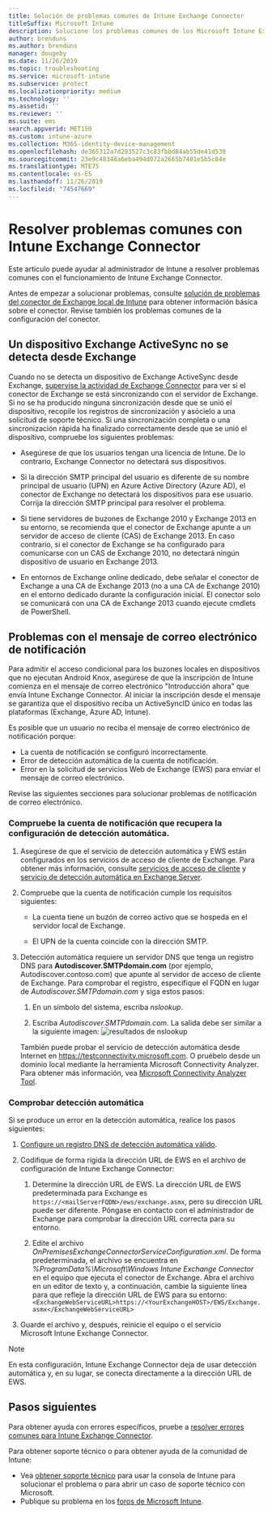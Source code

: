 ```yaml
---
title: Solución de problemas comunes de Intune Exchange Connector
titleSuffix: Microsoft Intune
description: Solucione los problemas comunes de los Microsoft Intune Exchange Connector local.
author: brenduns
ms.author: brenduns
manager: dougeby
ms.date: 11/26/2019
ms.topic: troubleshooting
ms.service: microsoft-intune
ms.subservice: protect
ms.localizationpriority: medium
ms.technology: ''
ms.assetid: ''
ms.reviewer: ''
ms.suite: ems
search.appverid: MET150
ms.custom: intune-azure
ms.collection: M365-identity-device-management
ms.openlocfilehash: de365312a7d293527c3c83fbbd84ab55de41d530
ms.sourcegitcommit: 23e9c48348a6eba494d072a2665b7481e5b5c84e
ms.translationtype: MTE75
ms.contentlocale: es-ES
ms.lasthandoff: 11/26/2019
ms.locfileid: "74547669"
---
```

# <a name="resolve-common-problems-with-the-intune-exchange-connector"></a>Resolver problemas comunes con Intune Exchange Connector
 
Este artículo puede ayudar al administrador de Intune a resolver problemas comunes con el funcionamiento de Intune Exchange Connector.

Antes de empezar a solucionar problemas, consulte [solución de problemas del conector de Exchange local de Intune](troubleshoot-exchange-connector.md) para obtener información básica sobre el conector. Revise también los problemas comunes de la configuración del conector.

## <a name="an-exchange-activesync-device-isnt-discovered-from-exchange"></a>Un dispositivo Exchange ActiveSync no se detecta desde Exchange

Cuando no se detecta un dispositivo de Exchange ActiveSync desde Exchange, [supervise la actividad de Exchange Connector](exchange-connector-install.md#on-premises-intune-exchange-connector-high-availability-support) para ver si el conector de Exchange se está sincronizando con el servidor de Exchange. Si no se ha producido ninguna sincronización desde que se unió el dispositivo, recopile los registros de sincronización y asócielo a una solicitud de soporte técnico. Si una sincronización completa o una sincronización rápida ha finalizado correctamente desde que se unió el dispositivo, compruebe los siguientes problemas:

- Asegúrese de que los usuarios tengan una licencia de Intune. De lo contrario, Exchange Connector no detectará sus dispositivos.

- Si la dirección SMTP principal del usuario es diferente de su nombre principal de usuario (UPN) en Azure Active Directory (Azure AD), el conector de Exchange no detectará los dispositivos para ese usuario. Corrija la dirección SMTP principal para resolver el problema.

- Si tiene servidores de buzones de Exchange 2010 y Exchange 2013 en su entorno, se recomienda que el conector de Exchange apunte a un servidor de acceso de cliente (CAS) de Exchange 2013. En caso contrario, si el conector de Exchange se ha configurado para comunicarse con un CAS de Exchange 2010, no detectará ningún dispositivo de usuario en Exchange 2013.

- En entornos de Exchange online dedicado, debe señalar el conector de Exchange a una CA de Exchange 2013 (no a una CA de Exchange 2010) en el entorno dedicado durante la configuración inicial. El conector solo se comunicará con una CA de Exchange 2013 cuando ejecute cmdlets de PowerShell.

## <a name="problems-with-the-notification-email-message"></a>Problemas con el mensaje de correo electrónico de notificación

Para admitir el acceso condicional para los buzones locales en dispositivos que no ejecutan Android Knox, asegúrese de que la inscripción de Intune comienza en el mensaje de correo electrónico "Introducción ahora" que envía Intune Exchange Connector. Al iniciar la inscripción desde el mensaje se garantiza que el dispositivo reciba un ActiveSyncID único en todas las plataformas (Exchange, Azure AD, Intune).

Es posible que un usuario no reciba el mensaje de correo electrónico de notificación porque:

- La cuenta de notificación se configuró incorrectamente.
- Error de detección automática de la cuenta de notificación.
- Error en la solicitud de servicios Web de Exchange (EWS) para enviar el mensaje de correo electrónico.

Revise las siguientes secciones para solucionar problemas de notificación de correo electrónico.

### <a name="check-the-notification-account-that-retrieves-autodiscover-settings"></a>Compruebe la cuenta de notificación que recupera la configuración de detección automática.

1. Asegúrese de que el servicio de detección automática y EWS están configurados en los servicios de acceso de cliente de Exchange. Para obtener más información, consulte [servicios de acceso de cliente](https://docs.microsoft.com/Exchange/architecture/client-access/client-access) y [servicio de detección automática en Exchange Server](https://docs.microsoft.com/Exchange/architecture/client-access/autodiscover?view=exchserver-2019).

2. Compruebe que la cuenta de notificación cumple los requisitos siguientes:

   - La cuenta tiene un buzón de correo activo que se hospeda en el servidor local de Exchange.

   - El UPN de la cuenta coincide con la dirección SMTP.

3. Detección automática requiere un servidor DNS que tenga un registro DNS para **Autodiscover.SMTPdomain.com** (por ejemplo, Autodiscover.contoso.com) que apunte al servidor de acceso de cliente de Exchange. Para comprobar el registro, especifique el FQDN en lugar de *Autodiscover.SMTPdomain.com* y siga estos pasos:

   1. En un símbolo del sistema, escriba *nslookup*.

   2. Escriba *Autodiscover.SMTPdomain.com*. La salida debe ser similar a la siguiente imagen: ![resultados de nslookup](./media/troubleshoot-exchange-connector-common-problems/nslookup-results.png
      )

   También puede probar el servicio de detección automática desde Internet en https://testconnectivity.microsoft.com. O pruébelo desde un dominio local mediante la herramienta Microsoft Connectivity Analyzer. Para obtener más información, vea [Microsoft Connectivity Analyzer Tool](https://docs.microsoft.com/previous-versions/office/exchange-remote-connectivity/jj851141(v=exchg.80)).


### <a name="check-autodiscovery"></a>Comprobar detección automática

Si se produce un error en la detección automática, realice los pasos siguientes:

1. [Configure un registro DNS de detección automática válido](https://docs.microsoft.com/previous-versions/exchange-server/exchange-150/mt473798(v=exchg.150)).

2. Codifique de forma rígida la dirección URL de EWS en el archivo de configuración de Intune Exchange Connector:

   1. Determine la dirección URL de EWS. La dirección URL de EWS predeterminada para Exchange es `https://<mailServerFQDN>/ews/exchange.asmx`, pero su dirección URL puede ser diferente. Póngase en contacto con el administrador de Exchange para comprobar la dirección URL correcta para su entorno.

   2. Edite el archivo *OnPremisesExchangeConnectorServiceConfiguration.xml*. De forma predeterminada, el archivo se encuentra en *%ProgramData%\Microsoft\Windows Intune Exchange Connector* en el equipo que ejecuta el conector de Exchange. Abra el archivo en un editor de texto y, a continuación, cambie la siguiente línea para que refleje la dirección URL de EWS para su entorno: `<ExchangeWebServiceURL>https://<YourExchangeHOST>/EWS/Exchange.asmx</ExchangeWebServiceURL>`

3. Guarde el archivo y, después, reinicie el equipo o el servicio Microsoft Intune Exchange Connector.

>[!NOTE]
> En esta configuración, Intune Exchange Connector deja de usar detección automática y, en su lugar, se conecta directamente a la dirección URL de EWS.

## <a name="next-steps"></a>Pasos siguientes

Para obtener ayuda con errores específicos, pruebe a [resolver errores comunes para Intune Exchange Connector](troubleshoot-exchange-connector-common-errors.md).

Para obtener soporte técnico o para obtener ayuda de la comunidad de Intune:

- Vea [obtener soporte técnico](../fundamentals/get-support.md) para usar la consola de Intune para solucionar el problema o para abrir un caso de soporte técnico con Microsoft.
- Publique su problema en los [foros de Microsoft Intune](https://social.technet.microsoft.com/Forums/home?forum=microsoftintuneprod).